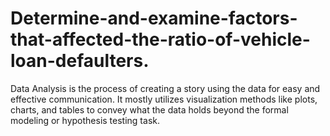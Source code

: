 # Determine-and-examine-factors-that-affected-the-ratio-of-vehicle-loan-defaulters.
Data Analysis is the process of creating a story using the data for easy and effective communication. It mostly utilizes visualization methods like plots, charts, and tables to convey what the data holds beyond the formal modeling or hypothesis testing task.
